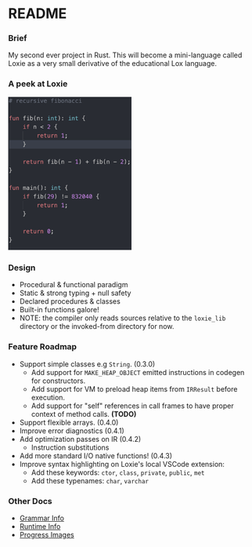 # README

### Brief
My second ever project in Rust. This will become a mini-language called Loxie as a very small derivative of the educational Lox language.

### A peek at Loxie
<img src="./docs/assets/Loxie_Lang_Highlight_1.png" width="50%" alt="fibonacci program">

### Design
 - Procedural & functional paradigm
 - Static & strong typing + null safety
 - Declared procedures & classes
 - Built-in functions galore!
 - NOTE: the compiler only reads sources relative to the `loxie_lib` directory or the invoked-from directory for now.

### Feature Roadmap
 - Support simple classes e.g `String`. (0.3.0)
   - Add support for `MAKE_HEAP_OBJECT` emitted instructions in codegen for constructors.
   - Add support for VM to preload heap items from `IRResult` before execution.
   - Add support for "self" references in call frames to have proper context of method calls. **(TODO)**
 - Support flexible arrays. (0.4.0)
 - Improve error diagnostics (0.4.1)
 - Add optimization passes on IR (0.4.2)
    - Instruction substitutions
 - Add more standard I/O native functions! (0.4.3)
 - Improve syntax highlighting on Loxie's local VSCode extension:
   - Add these keywords: `ctor`, `class`, `private`, `public`, `met`
   - Add these typenames: `char`, `varchar`

### Other Docs
 - [Grammar Info](./docs/Grammar.md)
 - [Runtime Info](./docs/Runtime.md)
 - [Progress Images](./docs/Progress.md)
